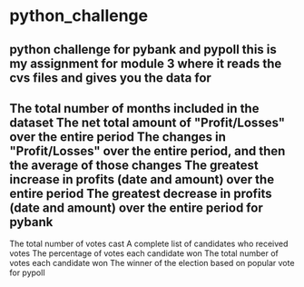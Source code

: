 # python_challenge
python challenge for pybank and pypoll
this is my assignment for module 3 where it reads the cvs files and gives you the data for
------------------------------------------------------------------------------------------------
The total number of months included in the dataset
The net total amount of "Profit/Losses" over the entire period
The changes in "Profit/Losses" over the entire period, and then the average of those changes
The greatest increase in profits (date and amount) over the entire period
The greatest decrease in profits (date and amount) over the entire period
for pybank
------------------------------------------------------------------------------------------------
The total number of votes cast
A complete list of candidates who received votes
The percentage of votes each candidate won
The total number of votes each candidate won
The winner of the election based on popular vote
for pypoll
